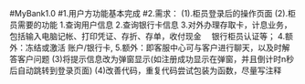 #MyBank1.0
#1.用户方功能基本完成
#2.需求：
    (1).柜员登录后的操作页面
    (2).柜员需要的功能
        1.查询用户信息
        2.查询银行卡信息
        3.对外办理存取卡，计息业务，包括输入电脑记帐、打印凭证、存折、存单，收付现金　
        银行柜员认证等；
        4.额外：冻结或激活 账户/银行卡,
        5.额外：即客服中心可与客户进行聊天，以及时解答客户问题
    (3)将提示信息改为弹窗显示(如注册成功显示在弹窗，并且倒计时n秒后自动跳转到登录页面)
    (4)改善代码，重复代码尝试包装为函数，尽量写注释